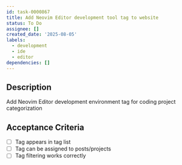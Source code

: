 ```yaml
---
id: task-0000867
title: Add Neovim Editor development tool tag to website
status: To Do
assignee: []
created_date: '2025-08-05'
labels:
  - development
  - ide
  - editor
dependencies: []
---
```


## Description

Add Neovim Editor development environment tag for coding project categorization

## Acceptance Criteria

- [ ] Tag appears in tag list
- [ ] Tag can be assigned to posts/projects
- [ ] Tag filtering works correctly
